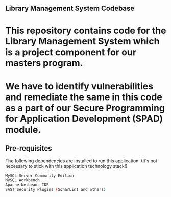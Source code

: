 ## Library Management System Codebase

# This repository contains code for the Library Management System which is a project component for our masters program.

# We have to identify vulnerabilities and remediate the same in this code as a part of our Secure Programming for Application Development (SPAD) module. 

## Pre-requisites

The following dependencies are installed to run this application. (It's not necessary to stick with this application technology stack!)

```bash
MySQL Server Community Edition
MySQL Workbench
Apache Netbeans IDE
SAST Security Plugins (SonarLint and others)
```
